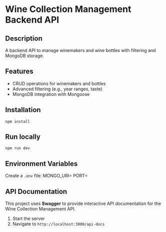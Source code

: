 # Wine Collection Management Backend API

## Description

A backend API to manage winemakers and wine bottles with filtering and MongoDB storage.

## Features

- CRUD operations for winemakers and bottles
- Advanced filtering (e.g., year ranges, taste)
- MongoDB integration with Mongoose

## Installation

`npm install`

## Run locally

`npm run dev`

## Environment Variables

Create a `.env` file:
MONGO_URI=<your-mongodb-uri>
PORT=<your-port>

## API Documentation

This project uses **Swagger** to provide interactive API documentation for the Wine Collection Management API.

1. Start the server
2. Navigate to `http://localhost:3000/api-docs`
